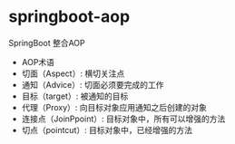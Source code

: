 # springboot-aop
SpringBoot 整合AOP
 * AOP术语
 * 切面（Aspect）: 横切关注点
 * 通知（Advice）: 切面必须要完成的工作
 * 目标（target）: 被通知的目标
 * 代理（Proxy）:  向目标对象应用通知之后创建的对象
 * 连接点（JoinPpoint）: 目标对象中，所有可以增强的方法
 * 切点（pointcut）: 目标对象中，已经增强的方法
